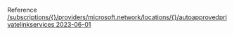 Reference [/subscriptions/{}/providers/microsoft.network/locations/{}/autoapprovedprivatelinkservices 2023-06-01](/Resources/mgmt-plane/L3N1YnNjcmlwdGlvbnMve30vcHJvdmlkZXJzL21pY3Jvc29mdC5uZXR3b3JrL2xvY2F0aW9ucy97fS9hdXRvYXBwcm92ZWRwcml2YXRlbGlua3NlcnZpY2Vz/2023-06-01.xml)

